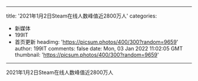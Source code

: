 
---
title: '2021年1月2日Steam在线人数峰值近2800万人'
categories: 
 - 新媒体
 - 199IT
 - 首页更新
headimg: 'https://picsum.photos/400/300?random=9659'
author: 199IT
comments: false
date: Mon, 03 Jan 2022 11:02:05 GMT
thumbnail: 'https://picsum.photos/400/300?random=9659'
---

<div>   
2021年1月2日Steam在线人数峰值近2800万人  
</div>
            